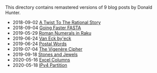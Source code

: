 This directory contains remastered versions of 9 blog posts by Donald Hunter.

- 2018-09-02 [A Twist To The Rational Story](A-Twist-To-The-Rational-Story.md)
- 2018-09-04 [Going Faster FASTA](Going-Faster-FASTA.md)
- 2019-05-29 [Roman Numerals in Raku](Roman-Numerals-in-Raku.md)
- 2019-06-24 [Van Eck by'eck](Van-Eck-by-eck.md)
- 2019-06-24 [Postal Words](Postal-Words.md)
- 2019-07-04 [The Vigenère Cipher](The-Vigenère-Cipher.md)
- 2019-09-18 [Stones and Jewels](Stones-and-Jewels.md)
- 2020-05-16 [Excel Columns](Excel-Columns.md)
- 2020-05-18 [IPv4 Partition](IPv4-Partition.md)

